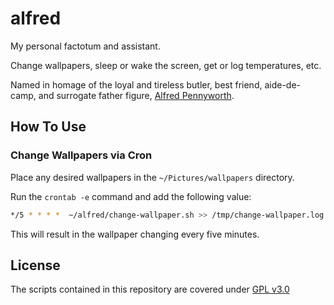 # alfred

My personal factotum and assistant.

Change wallpapers, sleep or wake the screen, get or log temperatures, etc. 

Named in homage of the loyal and tireless butler, best friend, aide-de-camp, and surrogate father figure, [Alfred Pennyworth](https://en.wikipedia.org/wiki/Alfred_Pennyworth).

## How To Use

### Change Wallpapers via Cron

Place any desired wallpapers in the `~/Pictures/wallpapers` directory.

Run the `crontab -e` command and add the following value:
```sh
*/5 * * * *  ~/alfred/change-wallpaper.sh >> /tmp/change-wallpaper.log 2>&1
```

This will result in the wallpaper changing every five minutes.

## License

The scripts contained in this repository are covered under [GPL v3.0](https://www.gnu.org/licenses/gpl-3.0.en.html)
